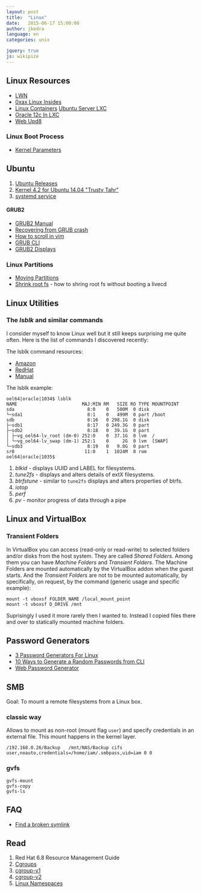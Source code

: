 ```yaml
---
layout: post
title:  "Linux"
date:   2015-06-17 15:00:00
author: jkedra
language: en
categories: unix

jquery: true
js: wikipize
---
```


## Linux Resources

* [LWN](http://lwn.net/)
* [0xax Linux Insides](https://www.gitbook.com/book/0xax/linux-insides/)
* [Linux Containers](https://linuxcontainers.org/)
  [Ubuntu Server LXC](https://help.ubuntu.com/lts/serverguide/lxc.html)
* [Oracle 12c In LXC](http://www.toadworld.com/platforms/oracle/w/wiki/11435.oracle-database-12c-installation-inside-linux-containers)
* [Web Upd8](http://www.webupd8.org/)

### Linux Boot Process

* [Kernel Parameters](https://www.kernel.org/doc/Documentation/kernel-parameters.txt)

## Ubuntu

1. [Ubuntu Releases](https://wiki.ubuntu.com/Releases)
2. [Kernel 4.2 for Ubuntu 14.04 "Trusty Tahr"](http://askubuntu.com/questions/690149/when-will-4-2-0-kernel-be-available-for-14-04-lts)
3. [systemd service](https://askubuntu.com/questions/676007/how-do-i-make-my-systemd-service-run-via-specific-user-and-start-on-boot)

#### GRUB2

* [GRUB2 Manual](http://www.gnu.org/software/grub/manual/grub.html)
* [Recovering from GRUB crash](http://unix.stackexchange.com/questions/148041/recovering-from-grub-rescue-crash)
* [How to scroll in vim](http://superuser.com/questions/504887/how-to-scroll-in-grub2-shell)
* [GRUB CLI](http://members.iinet.net/~herman546/p20/GRUB2%20CLI%20Mode%20Commands.html#cli_vbeinfo)
* [GRUB2 Displays](https://help.ubuntu.com/community/Grub2/Displays)

### Linux Partitions

* [Moving Partitions](https://help.ubuntu.com/community/MovingLinuxPartition)
* [Shrink root fs](http://unix.stackexchange.com/questions/226872/how-to-shrink-root-filesystem-without-booting-a-livecd/227318#227318) - how to shring root fs without booting a livecd

## Linux Utilities

### The *lsblk* and similar commands ##

I consider myself to know Linux well but it still keeps surprising me
quite often. Here is the list of commands I discovered recently:

The lsblk command resources:

* [Amazon][lsblk-aws]
* [RedHat][lsblk-rh]
* [Manual][lsblk-man]


The lsblk example:

	oel64|oracle|1034$ lsblk
	NAME                        MAJ:MIN RM   SIZE RO TYPE MOUNTPOINT
	sda                           8:0    0   500M  0 disk 
	└─sda1                        8:1    0   499M  0 part /boot
	sdb                           8:16   0 298.1G  0 disk 
	├─sdb1                        8:17   0 249.3G  0 part 
	├─sdb2                        8:18   0  39.1G  0 part 
	│ ├─vg_oel64-lv_root (dm-0) 252:0    0  37.1G  0 lvm  /
	│ └─vg_oel64-lv_swap (dm-1) 252:1    0     2G  0 lvm  [SWAP]
	└─sdb3                        8:19   0   9.8G  0 part 
	sr0                          11:0    1  1024M  0 rom  
	oel64|oracle|1035$

[lsblk-aws]: http://docs.aws.amazon.com/AWSEC2/latest/UserGuide/instance-store-swap-volumes.html
[lsblk-man]: http://manpages.ubuntu.com/manpages/raring/man8/lsblk.8.html
[lsblk-rh]: https://access.redhat.com/documentation/en-US/Red_Hat_Enterprise_Linux/6/html/Deployment_Guide/s1-sysinfo-filesystems.html

1. *blkid* - displays UUID and LABEL for filesystems.
2. *tune2fs* - displays and alters details of extX filesystems.
3. *btrfstune* - similar to `tune2fs` displays and alters properties of btrfs.
4. *iotop*
5. *perf*
6. *pv* - monitor progress of data through a pipe

## Linux and VirtualBox

### Transient Folders

In VirtualBox you can access (read-only or read-write) to selected folders and/or disks
from the host system. They are called _Shared Folders_. Among them you can have
_Machine Folders_ and _Transient Folders_.
The Machine Folders are mounted automatically by the VirtualBox addon when the guest starts.
And the _Transient Folders_ are not to be mounted automatically, by specifically, on request,
by the command (generic usage and specific example):

    mount -t vboxsf FOLDER_NAME /local_mount_point
    mount -t vboxsf D_DRIVE /mnt

Suprisingly I used it more rarely then I wanted to. Instead I copied files there and over to
statically mounted machine folders. 

## Password Generators

* [3 Password Generators For Linux][3pwdgen]
* [10 Ways to Generate a Random Passwords from CLI][10wayspwdcli]
* [Web Password Generator](http://passwordsgenerator.net/plus/)

[3pwdgen]: https://www.maketecheasier.com/password-generators-for-linux/
[10wayspwdcli]: http://www.howtogeek.com/howto/30184/10-ways-to-generate-a-random-password-from-the-command-line/

## SMB
Goal: To mount a remote filesystems from a Linux box.

### classic way
Allows to mount as non-root (mount flag `user`) and specify credentials
in an external file. This mount happens in the kernel layer.

    /192.168.0.26/Backup   /mnt/NAS/Backup cifs user,noauto,credentials=/home/iam/.smbpass,uid=iam 0 0

### gvfs

    gvfs-mount
    gvfs-copy
    gvfs-ls

## FAQ
* [Find a broken symlink](http://unix.stackexchange.com/questions/34248/how-can-i-find-broken-symlinks)

## Read

1. Red Hat 6.8 Resource Management Guide
2. [Cgroups](we:Cgroups)
3. [cgroup-v1](https://www.kernel.org/doc/Documentation/cgroup-v1/)
4. [cgroup-v2](https://www.kernel.org/doc/Documentation/cgroup-v2.txt)
5. [Linux Namespaces](we:Linux_namespaces) 

